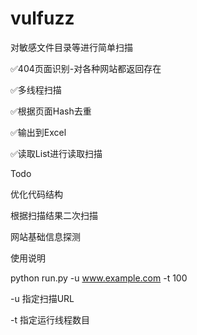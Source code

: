 # vulfuzz
对敏感文件目录等进行简单扫描

✅404页面识别-对各种网站都返回存在

✅多线程扫描

✅根据页面Hash去重

✅输出到Excel

✅读取List进行读取扫描

Todo

优化代码结构

根据扫描结果二次扫描

网站基础信息探测



使用说明

python run.py -u www.example.com -t 100

-u  指定扫描URL

-t  指定运行线程数目
